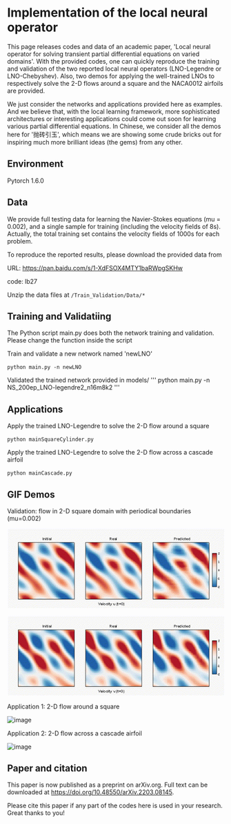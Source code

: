 # Implementation of  the local neural operator

This page releases codes and data of an academic paper, 'Local neural operator for solving transient partial differential equations on varied domains'.
With the provided codes, one can quickly reproduce the training and validation of the two reported local neural operators (LNO-Legendre or LNO-Chebyshev).
Also, two demos for applying the well-trained LNOs to respectively solve the 2-D flows around a square and the NACA0012 airfoils are provided.

We just consider the networks and applications provided here as examples.
And we believe that, with the local learning framework, more sophisticated architectures or interesting applications could come out soon for learning various partial differential equations.
In Chinese, we consider all the demos here for '抛砖引玉', which means we are showing some crude bricks out for inspiring much more brilliant ideas (the gems) from any other.

## Environment

Pytorch 1.6.0

## Data

We provide full testing data for learning the Navier-Stokes equations (mu = 0.002), and a single sample for training (including the velocity fields of 8s).
Actually, the total training set contains the velocity fields of 1000s for each problem.

To reproduce the reported results, please download the provided data from

URL: https://pan.baidu.com/s/1-XdFSOX4MTY1baRWpgSKHw 

code: lb27 

Unzip the data files at ```/Train_Validation/Data/*```

## Training and Validatiing

The Python script main.py does both the network training and validation.
Please change the function inside the script

Train and validate a new network named 'newLNO'
```
python main.py -n newLNO
```

Validated the trained network provided in models/
'''
python main.py -n NS_200ep_LNO-legendre2_n16m8k2
'''

## Applications

Apply the trained LNO-Legendre to solve the 2-D flow around a square

```
python mainSquareCylinder.py
```

Apply the trained LNO-Legendre to solve the 2-D flow across a cascade airfoil

```
python mainCascade.py
```

## GIF Demos

Validation: flow in 2-D square domain with periodical boundaries (mu=0.002)

 ![image]( demos/Re500Case3_u_L.gif)
 
 ![image]( demos/Re500Case3_v_L.gif)
 
Application 1: 2-D flow around a square

 ![image]( demos/SquareCylinder_L.gif)

Application 2: 2-D flow across a cascade airfoil

 ![image]( demos/Airfoil_L.gif)

## Paper and citation 

This paper is now published as a preprint on arXiv.org.
Full text can be downloaded at https://doi.org/10.48550/arXiv.2203.08145.

Please cite this paper if any part of the codes here is used in your research. Great thanks to you!
